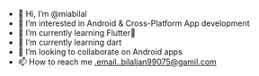 - 👋 Hi, I’m @miabilal
- 👀 I’m interested in Android & Cross-Platform App development
- 🌱 I’m currently learning Flutter💙
- 🌱 I’m currently learning dart
- 💞️ I’m looking to collaborate on Android apps
- 📫 How to reach me .email..bilaljan99075@gamil.com

<!---
miabilal/miabilal is a ✨ special ✨ repository because its `README.md` (this file) appears on your GitHub profile.
You can click the Preview link to take a look at your changes.
--->
